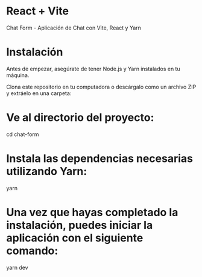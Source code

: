 # React + Vite

Chat Form - Aplicación de Chat con Vite, React y Yarn

# Instalación
Antes de empezar, asegúrate de tener Node.js y Yarn instalados en tu máquina.

Clona este repositorio en tu computadora o descárgalo como un archivo ZIP y extráelo en una carpeta:

# Ve al directorio del proyecto:
cd chat-form


# Instala las dependencias necesarias utilizando Yarn:
yarn

# Una vez que hayas completado la instalación, puedes iniciar la aplicación con el siguiente comando:
yarn dev
